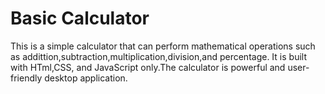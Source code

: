 # Basic Calculator
This is a simple calculator that can perform mathematical operations such as addittion,subtraction,multiplication,division,and percentage. It is built with HTml,CSS, and JavaScript only.The calculator is powerful and user-friendly desktop application.
